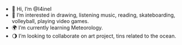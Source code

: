 - 👋 Hi, I’m @I4ineI
- 🫧 I’m interested in drawing, listening music, reading, skateboarding, volleyball, playing video games.
- 🌍 I’m currently learning Meteorology.
- 🌖 I’m looking to collaborate on art project, tins related to the ocean.

<!---
I4ineI/I4ineI is a ✨ special ✨ repository because its `README.md` (this file) appears on your GitHub profile.
You can click the Preview link to take a look at your changes.
--->
